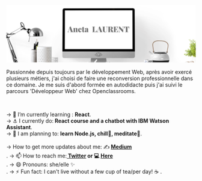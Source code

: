 ![alt text](https://raw.githubusercontent.com/ANETA-LAURENT/ANETA-LAURENT/master/Aneta.png)

<p>Passionnée depuis toujours par le développement Web, après avoir exercé plusieurs métiers, j'ai choisi de faire une reconversion professionnelle dans ce domaine. Je me suis d'abord formée en autodidacte puis j'ai suivi le parcours 'Développeur Web' chez Openclassrooms.</p> 
<br />


-> 📖 I’m currently learning : <strong>React</strong>.<br />
-> ⚓ I currently do:<strong>  React course and a chatbot with IBM Watson Assistant</strong>.<br />
->  📅 I am planning to: <strong> learn Node.js,    chill🤗,     meditate🧘</strong>.<br />    
->  How to get more updates about me:  ✍️<strong> <a href="https://anetado.medium.com/"> Medium </a></strong><br />.
-> 📫 How to reach me:<strong><a href="https://twitter.com/Aneta_oo_" target="_blank"> Twitter</a> or 💻 <a href="https://aneta-laurent.github.io/portfolio/index.html" target="_blank"> Here</a></strong><br />.
-> 😄 Pronouns: she/elle ✨<br />.
-> ⚡ Fun fact: I can't live without a few cup of tea/per day! ☕ .

